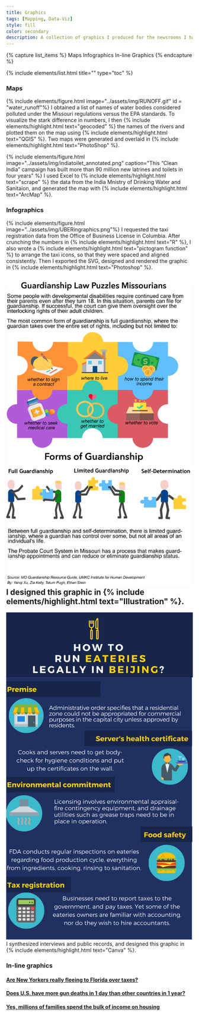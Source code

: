 ```yaml
---
title: Graphics
tags: [Mapping, Data-Viz]
style: fill
color: secondary
description: A collection of graphics I produced for the newsrooms I have been part of.
---
```

{% capture list_items %}
Maps
Infographics
In-line Graphics
{% endcapture %}

{% include elements/list.html title="" type="toc" %}
### Maps
{% include elements/figure.html image="../assets/img/RUNOFF.gif" id = "water_runoff"%}
I obtained a list of names of water bodies considered polluted under the Missouri regulations versus the EPA standards. To visualize the stark difference in numbers, I then {% include elements/highlight.html text="geocoded" %} the names of the rivers and plotted them on the map using {% include elements/highlight.html text="QGIS" %}. Two maps were generated and overlaid in {% include elements/highlight.html text="PhotoShop" %}. 

{% include elements/figure.html image="../assets/img/indiatoilet_annotated.png" caption="This “Clean India” campaign has built more than 90 million new latrines and toilets in four years" %}
I used Excel to {% include elements/highlight.html text="scrape" %} the data from the India Mnistry of Drinking Water and Sanitaion, and generated the map with {% include elements/highlight.html text="ArcMap" %}.

### Infographics

{% include elements/figure.html image="../assets/img/UBERingraphics.png"%}
I requested the taxi registration data from the Office of Business License in Columbia. After crunching the numbers in {% include elements/highlight.html text="R" %}, I also wrote a {% include elements/highlight.html text="pictogram function" %} to arrange the taxi icons, so that they were spaced and aligned consistently. Then I exported the SVG, designed and rendered the graphic in {% include elements/highlight.html text="Photoshop" %}.

![preview](../assets/img/DISABILITYDECISIONS.png)
I designed this graphic in {% include elements/highlight.html text="Illustration" %}.
---
![preview](../assets/img/TRANSFORMING_graphic.PNG)
I synthesized interviews and public records, and designed this graphic in {% include elements/highlight.html text="Canva" %}.

### In-line graphics
#### [Are New Yorkers really fleeing to Florida over taxes?](https://www.politifact.com/florida/article/2019/mar/29/are-new-yorkers-really-fleeing-florida-over-taxes/)
<div class="infogram-embed" data-id="cd97d67e-8395-4836-bd31-e40ae05667e4" data-type="interactive" data-title="Moving to Florida"></div><script>!function(e,i,n,s){var t="InfogramEmbeds",d=e.getElementsByTagName("script")[0];if(window[t]&&window[t].initialized)window[t].process&&window[t].process();else if(!e.getElementById(n)){var o=e.createElement("script");o.async=1,o.id=n,o.src="https://e.infogram.com/js/dist/embed-loader-min.js",d.parentNode.insertBefore(o,d)}}(document,0,"infogram-async");</script>

#### [Does U.S. have more gun deaths in 1 day than other countries in 1 year?](https://www.politifact.com/truth-o-meter/statements/2019/feb/14/jerrold-nadler/does-us-have-more-gun-deaths-1-day-other-countries/)
<div class="infogram-embed" data-id="ffd6e2a5-8e4d-49ed-b2e0-d9ee09b02db0" data-type="interactive" data-title="Gun deaths in industrialized countries"></div><script>!function(e,i,n,s){var t="InfogramEmbeds",d=e.getElementsByTagName("script")[0];if(window[t]&&window[t].initialized)window[t].process&&window[t].process();else if(!e.getElementById(n)){var o=e.createElement("script");o.async=1,o.id=n,o.src="https://e.infogram.com/js/dist/embed-loader-min.js",d.parentNode.insertBefore(o,d)}}(document,0,"infogram-async");</script>

#### [Yes, millions of families spend the bulk of income on housing](https://www.politifact.com/truth-o-meter/statements/2019/may/02/bernie-sanders/yes-millions-families-spend-bulk-income-housing/)

<div class="infogram-embed" data-id="dd272a81-ac0f-44ff-aa1b-19f6992b83d2" data-type="interactive" data-title="Housing Burden"></div><script>!function(e,i,n,s){var t="InfogramEmbeds",d=e.getElementsByTagName("script")[0];if(window[t]&&window[t].initialized)window[t].process&&window[t].process();else if(!e.getElementById(n)){var o=e.createElement("script");o.async=1,o.id=n,o.src="https://e.infogram.com/js/dist/embed-loader-min.js",d.parentNode.insertBefore(o,d)}}(document,0,"infogram-async");</script>

